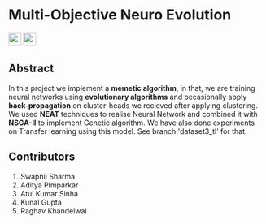 # Multi-Objective Neuro Evolution

<a href="#"><img src="https://raw.githubusercontent.com/dwyl/repo-badges/master/highresPNGs/build-passing.png" height="25"></a> <a href="https://trello.com/neurov"><img src="https://d2k1ftgv7pobq7.cloudfront.net/meta/u/res/images/brand-assets/Logos/0099ec3754bf473d2bbf317204ab6fea/trello-logo-blue.png" height="25"></a>

## Abstract

In this project we implement a **memetic algorithm**, in that, we are training neural networks using **evolutionary algorithms** and occasionally apply **back-propagation** on cluster-heads we recieved after applying clustering.
We used **NEAT** techniques to realise Neural Network and combined it with **NSGA-II** to implement Genetic algorithm.
We have also done experiments on Transfer learning using this model. See branch 'dataset3_tl' for that.
## Contributors

1. Swapnil Sharma
2. Aditya Pimparkar
3. Atul Kumar Sinha
4. Kunal Gupta
5. Raghav Khandelwal

